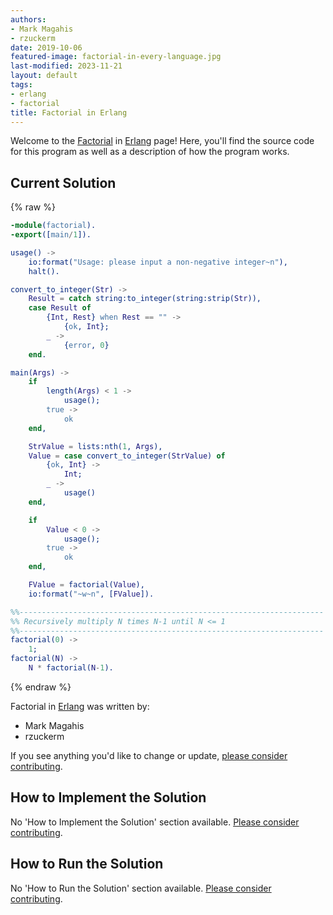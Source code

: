 ```yaml
---
authors:
- Mark Magahis
- rzuckerm
date: 2019-10-06
featured-image: factorial-in-every-language.jpg
last-modified: 2023-11-21
layout: default
tags:
- erlang
- factorial
title: Factorial in Erlang
---
```


Welcome to the [Factorial](https://sampleprograms.io/projects/factorial) in [Erlang](https://sampleprograms.io/languages/erlang) page! Here, you'll find the source code for this program as well as a description of how the program works.

## Current Solution

{% raw %}

```erlang
-module(factorial).
-export([main/1]).

usage() ->
    io:format("Usage: please input a non-negative integer~n"),
    halt().

convert_to_integer(Str) ->
    Result = catch string:to_integer(string:strip(Str)),
    case Result of
        {Int, Rest} when Rest == "" ->
            {ok, Int};
        _ ->
            {error, 0}
    end.

main(Args) ->
    if
        length(Args) < 1 ->
            usage();
        true ->
            ok
    end,

    StrValue = lists:nth(1, Args),
    Value = case convert_to_integer(StrValue) of
        {ok, Int} ->
            Int;
        _ ->
            usage()
    end,

    if
        Value < 0 ->
            usage();
        true ->
            ok
    end,

    FValue = factorial(Value),
    io:format("~w~n", [FValue]).

%%--------------------------------------------------------------------
%% Recursively multiply N times N-1 until N <= 1
%%--------------------------------------------------------------------
factorial(0) ->
    1;
factorial(N) ->
    N * factorial(N-1).

```

{% endraw %}

Factorial in [Erlang](https://sampleprograms.io/languages/erlang) was written by:

- Mark Magahis
- rzuckerm

If you see anything you'd like to change or update, [please consider contributing](https://github.com/TheRenegadeCoder/sample-programs).

## How to Implement the Solution

No 'How to Implement the Solution' section available. [Please consider contributing](https://github.com/TheRenegadeCoder/sample-programs-website).

## How to Run the Solution

No 'How to Run the Solution' section available. [Please consider contributing](https://github.com/TheRenegadeCoder/sample-programs-website).